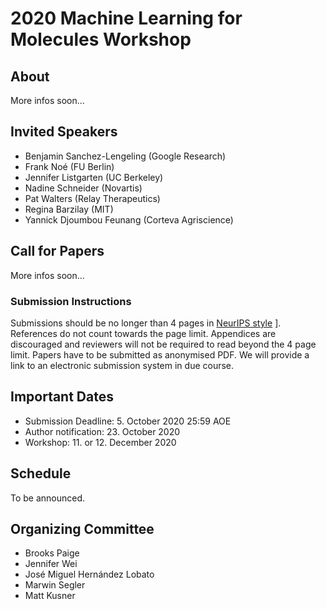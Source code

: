 # 2020 Machine Learning for Molecules Workshop

## About

More infos soon...

## Invited Speakers

- Benjamin Sanchez-Lengeling (Google Research)
- Frank Noé (FU Berlin)
- Jennifer Listgarten (UC Berkeley)
- Nadine Schneider (Novartis)
- Pat Walters (Relay Therapeutics)
- Regina Barzilay (MIT)
- Yannick Djoumbou Feunang (Corteva Agriscience)

## Call for Papers

More infos soon...


### Submission Instructions
Submissions should be no longer than 4 pages in [NeurIPS style](https://neurips.cc/Conferences/2020/PaperInformation/StyleFiles)
]. References do not count towards the page limit. Appendices are discouraged and reviewers will not be required to read beyond the 4 page limit. Papers have to be submitted as anonymised PDF. 
We will provide a link to an electronic submission system in due course.



## Important Dates
- Submission Deadline: 5. October 2020 25:59 AOE
- Author notification: 23. October 2020
- Workshop: 11. or 12. December 2020

## Schedule
To be announced.

## Organizing Committee

- Brooks Paige
- Jennifer Wei
- José Miguel Hernández Lobato
- Marwin Segler
- Matt Kusner
